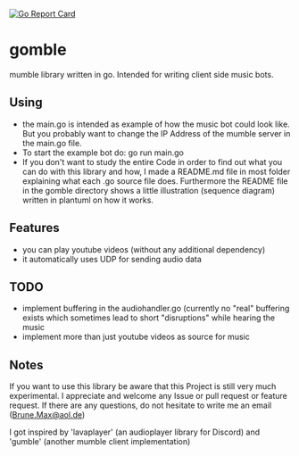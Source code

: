 [![Go Report Card](https://goreportcard.com/badge/github.com/CodingVoid/gomble)](https://goreportcard.com/report/github.com/CodingVoid/gomble)
# gomble
mumble library written in go. Intended for writing client side music bots.

## Using
- the main.go is intended as example of how the music bot could look like. But you probably want to change the IP Address of the mumble server in the main.go file.
- To start the example bot do: go run main.go
- If you don't want to study the entire Code in order to find out what you can do with this library and how, I made a README.md file in most folder explaining what each .go source file does. Furthermore the README file in the gomble directory shows a little illustration (sequence diagram) written in plantuml on how it works.

## Features
- you can play youtube videos (without any additional dependency)
- it automatically uses UDP for sending audio data

## TODO
- implement buffering in the audiohandler.go (currently no "real" buffering exists which sometimes lead to short "disruptions" while hearing the music
- implement more than just youtube videos as source for music

## Notes
If you want to use this library be aware that this Project is still very much experimental. I appreciate and welcome any Issue or pull request or feature request.
If there are any questions, do not hesitate to write me an email (Brune.Max@aol.de)

I got inspired by 'lavaplayer' (an audioplayer library for Discord) and 'gumble' (another mumble client implementation)

